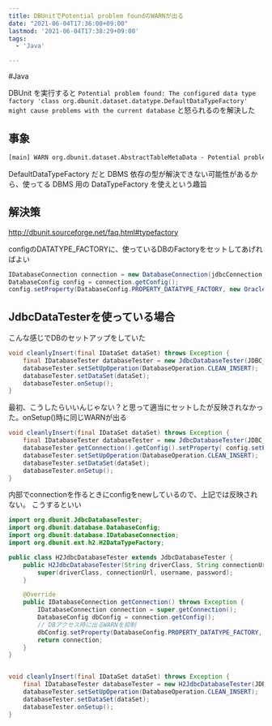 ```yaml
---
title: DBUnitでPotential problem foundのWARNが出る
date: "2021-06-04T17:36:00+09:00"
lastmod: '2021-06-04T17:38:29+09:00'
tags:
  - 'Java'

---
```


#Java

DBUnit を実行すると `Potential problem found: The configured data type factory 'class org.dbunit.dataset.datatype.DefaultDataTypeFactory' might cause problems with the current database` と怒られるのを解決した

## 事象

```txt
[main] WARN org.dbunit.dataset.AbstractTableMetaData - Potential problem found: The configured data type factory 'class org.dbunit.dataset.datatype.DefaultDataTypeFactory' might cause problems with the current database 'H2' (e.g. some datatypes may not be supported properly). In rare cases you might see this message because the list of supported database products is incomplete (list=[derby]). If so please request a java-class update via the forums.If you are using your own IDataTypeFactory extending DefaultDataTypeFactory, ensure that you override getValidDbProducts() to specify the supported database products.
```

DefaultDataTypeFactory だと DBMS 依存の型が解決できない可能性があるから、使ってる DBMS 用の DataTypeFactory を使えという趣旨

## 解決策

<http://dbunit.sourceforge.net/faq.html#typefactory>

configのDATATYPE_FACTORYに、使っているDBのFactoryをセットしてあげればよい

```java
IDatabaseConnection connection = new DatabaseConnection(jdbcConnection, schema);
DatabaseConfig config = connection.getConfig();
config.setProperty(DatabaseConfig.PROPERTY_DATATYPE_FACTORY, new OracleDataTypeFactory());
```


## JdbcDataTesterを使っている場合

こんな感じでDBのセットアップをしていた

```java
void cleanlyInsert(final IDataSet dataSet) throws Exception {
    final IDatabaseTester databaseTester = new JdbcDatabaseTester(JDBC_DRIVER, JDBC_URL, JDBC_USER, JDBC_PASSWORD);
    databaseTester.setSetUpOperation(DatabaseOperation.CLEAN_INSERT);
    databaseTester.setDataSet(dataSet);
    databaseTester.onSetup();
}
```

最初、こうしたらいいんじゃない？と思って適当にセットしたが反映されなかった。onSetup()時に同じWARNが出る

```java
void cleanlyInsert(final IDataSet dataSet) throws Exception {
    final IDatabaseTester databaseTester = new JdbcDatabaseTester(JDBC_DRIVER, JDBC_URL, JDBC_USER, JDBC_PASSWORD);
    databaseTester.getConnection().getConfig().setProperty( config.setProperty(DatabaseConfig.PROPERTY_DATATYPE_FACTORY, new OracleDataTypeFactory());
    databaseTester.setSetUpOperation(DatabaseOperation.CLEAN_INSERT);
    databaseTester.setDataSet(dataSet);
    databaseTester.onSetup();
}
```

内部でconnectionを作るときにconfigをnewしているので、上記では反映されない。
こうするといい

```java
import org.dbunit.JdbcDatabaseTester;
import org.dbunit.database.DatabaseConfig;
import org.dbunit.database.IDatabaseConnection;
import org.dbunit.ext.h2.H2DataTypeFactory;

public class H2JdbcDatabaseTester extends JdbcDatabaseTester {
    public H2JdbcDatabaseTester(String driverClass, String connectionUrl, String username, String password) throws ClassNotFoundException {
        super(driverClass, connectionUrl, username, password);
    }

    @Override
    public IDatabaseConnection getConnection() throws Exception {
        IDatabaseConnection connection = super.getConnection();
        DatabaseConfig dbConfig = connection.getConfig();
        // DBアクセス時に出るWARNを抑制
        dbConfig.setProperty(DatabaseConfig.PROPERTY_DATATYPE_FACTORY, new H2DataTypeFactory());
        return connection;
    }
}


void cleanlyInsert(final IDataSet dataSet) throws Exception {
    final IDatabaseTester databaseTester = new H2JdbcDatabaseTester(JDBC_DRIVER, JDBC_URL, JDBC_USER, JDBC_PASSWORD);
    databaseTester.setSetUpOperation(DatabaseOperation.CLEAN_INSERT);
    databaseTester.setDataSet(dataSet);
    databaseTester.onSetup();
}

```
